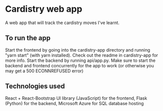 # Cardistry web app

A web app that will track the cardistry moves I've learnt.


## To run the app

Start the frontend by going into the cardistry-app directory and running "yarn start" (with yarn installed). Check out the readme in cardistry-app for more info. Start the backend by running api/app.py. Make sure to start the backend and frontend concurrently for the app to work (or otherwise you may get a 500 ECONNREFUSED error)


## Technologies used

React + React-Bootstrap UI library (JavaScript) for the frontend, Flask (Python) for the backend, Microsoft Azure for SQL database hosting
